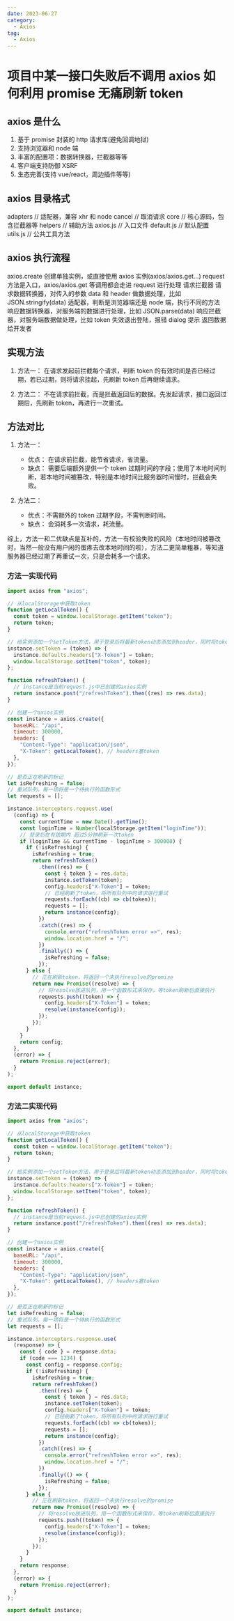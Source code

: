 ```yaml
---
date: 2023-06-27
category:
  - Axios
tag:
  - Axios
---
```


# 项目中某一接口失败后不调用 axios 如何利用 promise 无痛刷新 token

## axios 是什么

1. 基于 promise 封装的 http 请求库(避免回调地狱)
2. 支持浏览器和 node 端
3. 丰富的配置项：数据转换器，拦截器等等
4. 客户端支持防御 XSRF
5. 生态完善(支持 vue/react，周边插件等等)

<!-- more -->

## axios 目录格式

adapters // 适配器，兼容 xhr 和 node
cancel // 取消请求
core // 核心源码，包含拦截器等
helpers // 辅助方法
axios.js // 入口文件
default.js // 默认配置
utils.js // 公共工具方法

## axios 执行流程

axios.create 创建单独实例，或直接使用 axios 实例(axios/axios.get…)
request 方法是入口，axios/axios.get 等调用都会走进 request 进行处理
请求拦截器
请求数据转换器，对传入的参数 data 和 header 做数据处理，比如 JSON.stringify(data)
适配器，判断是浏览器端还是 node 端，执行不同的方法
响应数据转换器，对服务端的数据进行处理，比如 JSON.parse(data)
响应拦截器，对服务端数据做处理，比如 token 失效退出登陆，报错 dialog 提示
返回数据给开发者

## 实现方法

1. 方法一：
   在请求发起前拦截每个请求，判断 token 的有效时间是否已经过期，若已过期，则将请求挂起，先刷新 token 后再继续请求。

2. 方法二：
   不在请求前拦截，而是拦截返回后的数据。先发起请求，接口返回过期后，先刷新 token，再进行一次重试。

## 方法对比

1. 方法一：
   - 优点： 在请求前拦截，能节省请求，省流量。
   - 缺点： 需要后端额外提供一个 token 过期时间的字段；使用了本地时间判断，若本地时间被篡改，特别是本地时间比服务器时间慢时，拦截会失败。
2. 方法二：

   - 优点：不需额外的 token 过期字段，不需判断时间。
   - 缺点： 会消耗多一次请求，耗流量。

综上，方法一和二优缺点是互补的，方法一有校验失败的风险（本地时间被篡改时，当然一般没有用户闲的蛋疼去改本地时间的啦），方法二更简单粗暴，等知道服务器已经过期了再重试一次，只是会耗多一个请求。

### 方法一实现代码

```js
import axios from "axios";

// 从localStorage中获取token
function getLocalToken() {
  const token = window.localStorage.getItem("token");
  return token;
}

// 给实例添加一个setToken方法，用于登录后将最新token动态添加到header，同时将token保存在localStorage中
instance.setToken = (token) => {
  instance.defaults.headers["X-Token"] = token;
  window.localStorage.setItem("token", token);
};

function refreshToken() {
  // instance是当前request.js中已创建的axios实例
  return instance.post("/refreshToken").then((res) => res.data);
}

// 创建一个axios实例
const instance = axios.create({
  baseURL: "/api",
  timeout: 300000,
  headers: {
    "Content-Type": "application/json",
    "X-Token": getLocalToken(), // headers塞token
  },
});

// 是否正在刷新的标记
let isRefreshing = false;
// 重试队列，每一项将是一个待执行的函数形式
let requests = [];

instance.interceptors.request.use(
  (config) => {
    const currentTime = new Date().getTime();
    const loginTime = Number(localStorage.getItem("loginTime"));
    // 登录后在有效期内 超过5分钟刷新一次token
    if (loginTime && currentTime - loginTime > 300000) {
      if (!isRefreshing) {
        isRefreshing = true;
        return refreshToken()
          .then((res) => {
            const { token } = res.data;
            instance.setToken(token);
            config.headers["X-Token"] = token;
            // 已经刷新了token，将所有队列中的请求进行重试
            requests.forEach((cb) => cb(token));
            requests = [];
            return instance(config);
          })
          .catch((res) => {
            console.error("refreshToken error =>", res);
            window.location.href = "/";
          })
          .finally(() => {
            isRefreshing = false;
          });
      } else {
        // 正在刷新token，将返回一个未执行resolve的promise
        return new Promise((resolve) => {
          // 将resolve放进队列，用一个函数形式来保存，等token刷新后直接执行
          requests.push((token) => {
            config.headers["X-Token"] = token;
            resolve(instance(config));
          });
        });
      }
    }
    return config;
  },
  (error) => {
    return Promise.reject(error);
  }
);

export default instance;
```

### 方法二实现代码

```js
import axios from "axios";

// 从localStorage中获取token
function getLocalToken() {
  const token = window.localStorage.getItem("token");
  return token;
}

// 给实例添加一个setToken方法，用于登录后将最新token动态添加到header，同时将token保存在localStorage中
instance.setToken = (token) => {
  instance.defaults.headers["X-Token"] = token;
  window.localStorage.setItem("token", token);
};

function refreshToken() {
  // instance是当前request.js中已创建的axios实例
  return instance.post("/refreshToken").then((res) => res.data);
}

// 创建一个axios实例
const instance = axios.create({
  baseURL: "/api",
  timeout: 300000,
  headers: {
    "Content-Type": "application/json",
    "X-Token": getLocalToken(), // headers塞token
  },
});

// 是否正在刷新的标记
let isRefreshing = false;
// 重试队列，每一项将是一个待执行的函数形式
let requests = [];

instance.interceptors.response.use(
  (response) => {
    const { code } = response.data;
    if (code === 1234) {
      const config = response.config;
      if (!isRefreshing) {
        isRefreshing = true;
        return refreshToken()
          .then((res) => {
            const { token } = res.data;
            instance.setToken(token);
            config.headers["X-Token"] = token;
            // 已经刷新了token，将所有队列中的请求进行重试
            requests.forEach((cb) => cb(token));
            requests = [];
            return instance(config);
          })
          .catch((res) => {
            console.error("refreshToken error =>", res);
            window.location.href = "/";
          })
          .finally(() => {
            isRefreshing = false;
          });
      } else {
        // 正在刷新token，将返回一个未执行resolve的promise
        return new Promise((resolve) => {
          // 将resolve放进队列，用一个函数形式来保存，等token刷新后直接执行
          requests.push((token) => {
            config.headers["X-Token"] = token;
            resolve(instance(config));
          });
        });
      }
    }
    return response;
  },
  (error) => {
    return Promise.reject(error);
  }
);

export default instance;
```
